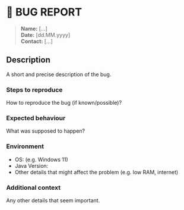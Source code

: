 # 🐞 BUG REPORT

> <b>Name:</b> [...] <br>
> <b>Date:</b> [dd.MM.yyyy] <br>
> <b>Contact:</b> [...]

## Description
A short and precise description of the bug.

### Steps to reproduce
How to reproduce the bug (if known/possible)?

### Expected behaviour
What was supposed to happen?

### Environment
- OS: (e.g. Windows 11)
- Java Version:
- Other details that might affect the problem (e.g. low RAM, internet)

### Additional context
Any other details that seem important.
